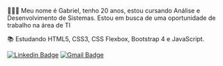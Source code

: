 👋👨‍💻 Meu nome é Gabriel, tenho 20 anos, estou cursando Análise e Desenvolvimento de Sistemas.
Estou em busca de uma oportunidade de trabalho na área de TI

📚 Estudando HTML5, CSS3, CSS Flexbox, Bootstrap 4 e JavaScript.

[![Linkedin Badge](https://img.shields.io/badge/-LinkedIn-blue?style=flat-square&logo=Linkedin&logoColor=white&link=https://www.linkedin.com/in/gabriel-ti/)](https://www.linkedin.com/in/gabriel-ti/)
[![Gmail Badge](https://img.shields.io/badge/-Gmail-c14438?style=flat-square&logo=Gmail&logoColor=white&link=mailto:gabriel.l@uni9.edu.br)](mailto:gabriel.l@uni9.edu.br)

